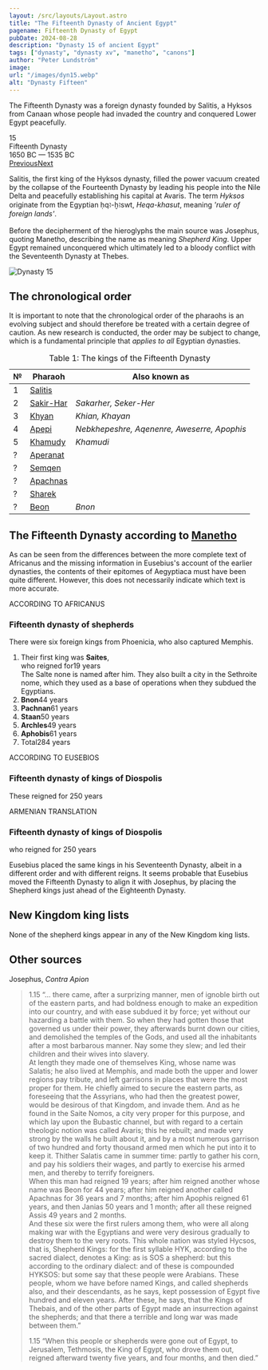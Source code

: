 ```yaml
---
layout: /src/layouts/Layout.astro
title: "The Fifteenth Dynasty of Ancient Egypt"
pagename: Fifteenth Dynasty of Egypt
pubDate: 2024-08-28
description: "Dynasty 15 of ancient Egypt"
tags: ["dynasty", "dynasty xv", "manetho", "canons"]
author: "Peter Lundström"
image:
url: "/images/dyn15.webp"
alt: "Dynasty Fifteen"
---
```


<p class="lead">
The Fifteenth Dynasty was a foreign dynasty founded by Salitis, a Hyksos from Canaan whose people had invaded the country and conquered Lower Egypt peacefully. 
</p>
<div class="dynruta float-right ml-4 mb-3 mt-4">
	<div class="flex flex-col justify-center items-center [text-shadow:_0_1px_0_rgb(255_255_255_/_20%)]">
		<div class="text-9xl font-bold [text-shadow:_0_1px_0_rgb(255_255_255_/_40%)]">15</div>
		<div>Fifteenth Dynasty</div>
		<div>1650 BC &mdash; 1535 BC</div>
		<div class="w-full flex justify-between"><a href="/dynasty/14">Previous</a><a href="/dynasty/16">Next</a></div>
	</div>
</div>
<p>
Salitis, the first king of the Hyksos dynasty, filled the power vacuum created by the collapse of the Fourteenth Dynasty by leading his people into the Nile Delta and peacefully establishing his capital at Avaris.
The term <em>Hyksos</em> originate from the Egyptian <tlit>ḥqꜣ-ḫꜣswt</tlit>, <em>Heqa-khasut</em>, meaning <i>'ruler of foreign lands'</i>.<br /><br />Before the decipherment of the hieroglyphs the main source was Josephus, quoting Manetho, describing the name as meaning <i>Shepherd King</i>.  Upper Egypt remained unconquered which ultimately led to a bloody conflict with the Seventeenth Dynasty at Thebes.
</p>

<img class="w-full rounded-sm sm:rounded-xl my-10" src="/images/dyn15.webp" alt="Dynasty 15">
<h2 class="mt-10">The chronological order</h2>
<p>
It is important to note that the chronological order of the pharaohs is an evolving subject and should therefore be treated with a certain degree of caution. As new research is conducted, the order may be subject to change, which is a fundamental principle that <i>applies to all</i> Egyptian dynasties.
</p>

<table>
	<caption class="py-2 text-sm">Table 1: The kings of the Fifteenth Dynasty</caption>
	<thead>
		<tr>
			<th scope="col" class="w-5 text-center">№</th>
			<th scope="col" class="pl-3">Pharaoh</th>
			<th scope="col" class="pl-3">Also known as</th>
		</tr>
	</thead>
	<tbody>
		<tr><td>1</td><td><a href="/pharaohs/Salitis">Salitis</a></td><td><em></em></td></tr>
		<tr><td>2</td><td><a href="/pharaohs/Sakir-Har">Sakir-Har</a></td><td><em>Sakarher, Seker-Her</em></td></tr>
		<tr><td>3</td><td><a href="/pharaohs/Khyan">Khyan</a></td><td><em>Khian, Khayan</em></td></tr>
		<tr><td>4</td><td><a href="/pharaohs/Apepi">Apepi</a></td><td><em>Nebkhepeshre, Aqenenre, Aweserre, Apophis</em></td></tr>
		<tr><td>5</td><td><a href="/pharaohs/Khamudy">Khamudy</a></td><td><em>Khamudi</em></td></tr>
		<tr><td>?</td><td><a href="/pharaohs/Aperanat">Aperanat</a></td><td><em></em></td></tr>
		<tr><td>?</td><td><a href="/pharaohs/Semqen">Semqen</a></td><td><em></em></td></tr>
		<tr><td>?</td><td><a href="/pharaohs/Apachnas">Apachnas</a></td><td><em></em></td></tr>
		<tr><td>?</td><td><a href="/pharaohs/Sharek">Sharek</a></td><td><em></em></td></tr>
		<tr><td>?</td><td><a href="/pharaohs/Beon">Beon</a></td><td><em>Bnon</em></td></tr>
	</tbody>
</table>

<h2 class="mt-10 text-wrap">The Fifteenth Dynasty according to <a href="/authors/manetho">Manetho</a></h2>
<p>
As can be seen from the differences between the more complete text of Africanus and the missing information in Eusebius's account of the earlier dynasties, the contents of their epitomes of Aegyptiaca must have been quite different. However, this does not necessarily indicate which text is more accurate.
</p>

<div class="dynasty">
	<div class="w-full">
		<div class="according">ACCORDING TO AFRICANUS</div>
		<h3>Fifteenth dynasty of shepherds</h3>
		<p>There were six foreign kings from Phoenicia, who also captured Memphis.</p>
		<ol class="farao">
			<li>
				Their first king was <b>Saites</b>,<br />who reigned for<span class="y">19 years</span><br />The Salte none is named after him. They
				also built a city in the Sethroite nome, which they used as a base of operations when they subdued the Egyptians.
				<li><b>Bnon</b><span class="y">44 years</span></li>
				<li><b>Pachnan</b><span class="y">61 years</span></li>
				<li><b>Staan</b><span class="y">50 years</span></li>
				<li><b>Archles</b><span class="y">49 years</span></li>
				<li><b>Aphobis</b><span class="y">61 years</span></li>
				<li class="total">Total<span class="y">284 years</span></li>
			</li>
		</ol>
	</div>
	<div class="w-full">
		<div class="according">ACCORDING TO EUSEBIOS</div>
		<h3>Fifteenth dynasty of kings of Diospolis</h3>
		<p>These reigned for <span class="y">250 years</span></p>
	</div>
	<div class="w-full">
		<div class="according">ARMENIAN TRANSLATION</div>
		<h3>Fifteenth dynasty of kings of Diospolis</h3>
		<p>who reigned for <span class="y">250 years</span></p>
	</div>
</div>

<p>
	Eusebius placed the same kings in his Seventeenth Dynasty, albeit in a different order and with different reigns. It seems probable that Eusebius moved the Fifteenth Dynasty to align it with Josephus, by placing the Shepherd kings just ahead of the Eighteenth Dynasty. 
</p>

<h2 class="mt-10 text-wrap">New Kingdom king lists</h2>
<p>
	None of the shepherd kings appear in any of the New Kingdom king lists. 
</p>

<h2 class="mt-10 text-wrap">Other sources</h3>

<p class="text-lg font-semibold dark:text-shark-100 max-w-prose md:mx-auto">
Josephus, <i class="font-normal">Contra Apion</i>
</p>
<blockquote>
<p>
	<mid>1.15</mid> “... there came, after a surprizing manner, men of ignoble birth out of the eastern parts, and had boldness enough to make an expedition into our country, and with ease subdued it by force; yet without our hazarding a battle with them. So when they had gotten those that governed us under their power, they afterwards burnt down our cities, and demolished the temples of the Gods, and used all the inhabitants after a most barbarous manner. Nay some they slew; and led their children and their wives into slavery.<br>At length they made one of themselves King, whose name was Salatis; he also lived at Memphis, and made both the upper and lower regions pay tribute, and left garrisons in places that were the most proper for them. He chiefly aimed to secure the eastern parts, as foreseeing that the Assyrians, who had then the greatest power, would be desirous of that Kingdom, and invade them. And as he found in the Saite Nomos, a city very proper for this purpose, and which lay upon the Bubastic channel, but with regard to a certain theologic notion was called Avaris; this he rebuilt; and made very strong by the walls he built about it, and by a most numerous garrison of two hundred and forty thousand armed men which he put into it to keep it. Thither Salatis came in summer time: partly to gather his corn, and pay his soldiers their wages, and partly to exercise his armed men, and thereby to terrify foreigners.<br>When this man had reigned 19 years; after him reigned another whose name was Beon for 44 years; after him reigned another called Apachnas for 36 years and 7 months; after him Apophis reigned 61 years, and then Janias 50 years and 1 month; after all these reigned Assis 49 years and 2 months.<br>And these six were the first rulers among them, who were all along making war with the Egyptians and were very desirous gradually to destroy them to the very roots. This whole nation was styled Hycsos, that is, Shepherd Kings: for the first syllable HYK, according to the sacred dialect, denotes a King: as is SOS a shepherd: but this according to the ordinary dialect: and of these is compounded HYKSOS: but some say that these people were Arabians. These people, whom we have before named Kings, and called shepherds also, and their descendants, as he says, kept possession of Egypt five hundred and eleven years. After these, he says, that the Kings of Thebais, and of the other parts of Egypt made an insurrection against the shepherds; and that there a terrible and long war was made between them.”
</p>
<p>
	<mid>1.15</mid> “When this people or shepherds were gone out of Egypt, to Jerusalem, Tethmosis, the King of Egypt, who drove them out, reigned afterward twenty five years, and four months, and then died.”</p>
</p>
</blockquote>
